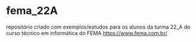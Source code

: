 # fema_22A

repositório criado com exemplos/estudos para os alunos da turma 22_A do curso técnico em informática do FEMA https://www.fema.com.br/ 
